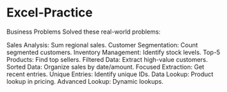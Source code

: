 # Excel-Practice
Business Problems
Solved these real-world problems:

Sales Analysis: Sum regional sales.
Customer Segmentation: Count segmented customers.
Inventory Management: Identify stock levels.
Top-5 Products: Find top sellers.
Filtered Data: Extract high-value customers.
Sorted Data: Organize sales by date/amount.
Focused Extraction: Get recent entries.
Unique Entries: Identify unique IDs.
Data Lookup: Product lookup in pricing.
Advanced Lookup: Dynamic lookups.
